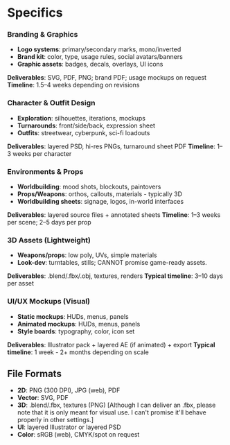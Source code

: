 # Specifics
### Branding & Graphics

* **Logo systems**: primary/secondary marks, mono/inverted
* **Brand kit**: color, type, usage rules, social avatars/banners
* **Graphic assets**: badges, decals, overlays, UI icons

**Deliverables**: SVG, PDF, PNG; brand PDF; usage mockups on request
**Timeline**: 1.5–4 weeks depending on revisions

### Character & Outfit Design

* **Exploration**: silhouettes, iterations, mockups
* **Turnarounds**: front/side/back, expression sheet
* **Outfits**: streetwear, cyberpunk, sci-fi loadouts

**Deliverables**: layered PSD, hi-res PNGs, turnaround sheet PDF
**Timeline**: 1–3 weeks per character

### Environments & Props

* **Worldbuilding**: mood shots, blockouts, paintovers
* **Props/Weapons**: orthos, callouts, materials - typically 3D
* **Worldbuilding sheets**: signage, logos, in-world interfaces

**Deliverables**: layered source files + annotated sheets
**Timeline**: 1–3 weeks per scene; 2–5 days per prop


### 3D Assets (Lightweight)

* **Weapons/props**: low poly, UVs, simple materials
* **Look-dev**: turntables, stills; CANNOT promise game-ready assets. 

**Deliverables**: .blend/.fbx/.obj, textures, renders
**Typical timeline**: 3–10 days per asset 


### UI/UX Mockups (Visual)

* **Static mockups**: HUDs, menus, panels
* **Animated mockups**: HUDs, menus, panels 
* **Style boards**: typography, color, icon set

**Deliverables**: Illustrator pack + layered AE (if animated) + export 
**Typical timeline**: 1 week - 2+ months depending on scale

## File Formats

* **2D**: PNG (300 DPI), JPG (web), PDF
* **Vector**: SVG, PDF
* **3D**: .blend/.fbx, textures (PNG) [Although I can deliver an .fbx, please note that it is only meant for visual use. I can't promise it'll behave properly in other settings.]
* **UI**: layered Illustrator or layered PSD
* **Color**: sRGB (web), CMYK/spot on request
